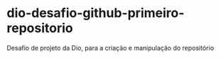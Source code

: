 # dio-desafio-github-primeiro-repositorio
Desafio de projeto da Dio, para a criação e manipulação do repositório
